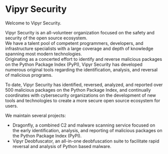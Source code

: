 # Vipyr Security

Welcome to Vipyr Security.

Vipyr Security is an all-volunteer organization focused on the safety and security of the open source ecosystem.  
We have a talent pool of competent programmers, developers, and infrastructure specialists with a large coverage and
depth of knowledge spanning most modern technologies.  
Originating as a concerted effort to identify and reverse malicious packages on the Python Package Index (PyPI), Vipyr
Security has developed numerous original tools regarding the identification, analysis, and reversal of malicious
programs.

To date, Vipyr Security has identified, reversed, analyzed, and reported over 500 malicious packages on the Python
Package Index, and continually coordinates with cybersecurity organizations on the development of new tools and
technologies to create a more secure open source ecosystem for users.

We maintain several projects:

- Dragonfly, a combined C2 and malware scanning service focused on the early identification, analysis, and reporting of
  malicious packages on the Python Package Index (PyPI).
- Vipyr Deobfuscator, an all-in-one deobfuscation suite to facilitate rapid reversal and analysis of Python based
  malware.
